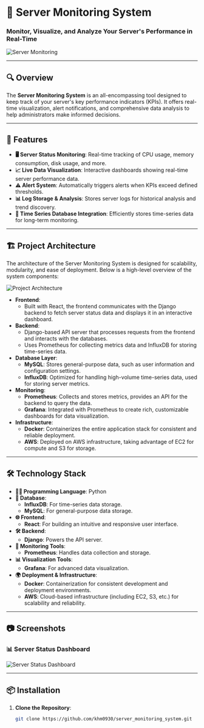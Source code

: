 # **🚀 Server Monitoring System**

### **Monitor, Visualize, and Analyze Your Server's Performance in Real-Time**

![Server Monitoring](https://github.com/khm0930/server_monitoring_system/blob/main/assets/server_monitoring_system_screenshot.png)

---

## **🔍 Overview**

The **Server Monitoring System** is an all-encompassing tool designed to keep track of your server's key performance indicators (KPIs). It offers real-time visualization, alert notifications, and comprehensive data analysis to help administrators make informed decisions.

---

## **🎯 Features**

- **🖥️ Server Status Monitoring**: Real-time tracking of CPU usage, memory consumption, disk usage, and more.
- **📈 Live Data Visualization**: Interactive dashboards showing real-time server performance data.
- **⚠️ Alert System**: Automatically triggers alerts when KPIs exceed defined thresholds.
- **📊 Log Storage & Analysis**: Stores server logs for historical analysis and trend discovery.
- **💾 Time Series Database Integration**: Efficiently stores time-series data for long-term monitoring.

---

## **🏗️ Project Architecture**

The architecture of the Server Monitoring System is designed for scalability, modularity, and ease of deployment. Below is a high-level overview of the system components:

![Project Architecture](https://github.com/khm0930/server_monitoring_system/blob/main/assets/project_architecture.png)

- **Frontend**: 
  - Built with React, the frontend communicates with the Django backend to fetch server status data and displays it in an interactive dashboard.
- **Backend**:
  - Django-based API server that processes requests from the frontend and interacts with the databases.
  - Uses Prometheus for collecting metrics data and InfluxDB for storing time-series data.
- **Database Layer**:
  - **MySQL**: Stores general-purpose data, such as user information and configuration settings.
  - **InfluxDB**: Optimized for handling high-volume time-series data, used for storing server metrics.
- **Monitoring**:
  - **Prometheus**: Collects and stores metrics, provides an API for the backend to query the data.
  - **Grafana**: Integrated with Prometheus to create rich, customizable dashboards for data visualization.
- **Infrastructure**:
  - **Docker**: Containerizes the entire application stack for consistent and reliable deployment.
  - **AWS**: Deployed on AWS infrastructure, taking advantage of EC2 for compute and S3 for storage.

---

## **🛠️ Technology Stack**

- **🧑‍💻 Programming Language**: Python
- **💾 Database**:
  - **InfluxDB**: For time-series data storage.
  - **MySQL**: For general-purpose data storage.
- **🌐 Frontend**: 
  - **React**: For building an intuitive and responsive user interface.
- **🛠️ Backend**:
  - **Django**: Powers the API server.
- **📡 Monitoring Tools**:
  - **Prometheus**: Handles data collection and storage.
- **📊 Visualization Tools**:
  - **Grafana**: For advanced data visualization.
- **🌍 Deployment & Infrastructure**:
  - **Docker**: Containerization for consistent development and deployment environments.
  - **AWS**: Cloud-based infrastructure (including EC2, S3, etc.) for scalability and reliability.

---

## **📷 Screenshots**

### **📊 Server Status Dashboard**

![Server Status Dashboard](https://github.com/khm0930/server_monitoring_system/blob/main/assets/server_status_dashboard.png)

---

## **📦 Installation**

1. **Clone the Repository**:
   ```bash
   git clone https://github.com/khm0930/server_monitoring_system.git
